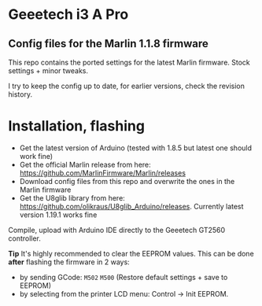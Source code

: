# Geeetech i3 A Pro
## Config files for the Marlin 1.1.8 firmware

This repo contains the ported settings for the latest Marlin firmware.
Stock settings + minor tweaks.

I try to keep the config up to date, for earlier versions, check the revision history.

# Installation, flashing
* Get the latest version of Arduino (tested with 1.8.5 but latest one should work fine)
* Get the official Marlin release from here: https://github.com/MarlinFirmware/Marlin/releases
* Download config files from this repo and overwrite the ones in the Marlin firmware
* Get the U8glib library from here: https://github.com/olikraus/U8glib_Arduino/releases. Currently latest version 1.19.1 works fine

Compile, upload with Arduino IDE directly to the Geeetech GT2560 controller.

**Tip** It's highly recommended to clear the EEPROM values. This can be done **after** flashing the firmware in 2 ways:
* by sending GCode: `M502` `M500` (Restore default settings + save to EEPROM)
* by selecting from the printer LCD menu: Control -> Init EEPROM.
